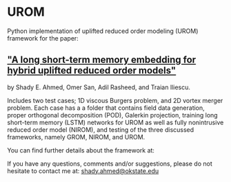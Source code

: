 # UROM
Python implementation of uplifted reduced order modeling (UROM) framework for the paper: 

## ["A long short-term memory embedding for hybrid uplifted reduced order models"](https://arxiv.org/abs/1912.06756)
by Shady E. Ahmed, Omer San, Adil Rasheed, and Traian Iliescu.

Includes two test cases; 1D viscous Burgers problem, and 2D vortex merger problem.
Each case has a a folder that contains field data generation, proper orthogonal decomposition (POD), Galerkin projection, training long short-term memory (LSTM) networks for UROM as well as fully nonintrusive reduced order model (NIROM), and testing of the three discussed frameworks, namely GROM, NIROM, and UROM.

You can find further details about the framework at: 


If you have any questions, comments and/or suggestions, please do not hesitate to contact me at: shady.ahmed@okstate.edu

